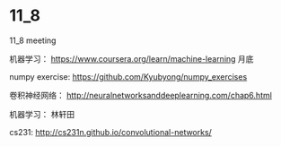 # 11_8
11_8 meeting

机器学习：
https://www.coursera.org/learn/machine-learning
月底

numpy exercise:
https://github.com/Kyubyong/numpy_exercises

卷积神经网络：
http://neuralnetworksanddeeplearning.com/chap6.html

机器学习：
林轩田

cs231:
http://cs231n.github.io/convolutional-networks/
### 
